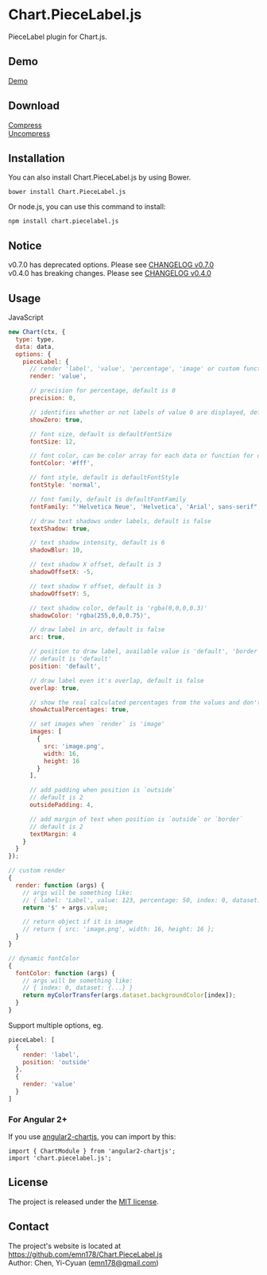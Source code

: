# Chart.PieceLabel.js
PieceLabel plugin for Chart.js.

## Demo
[Demo](http://emn178.github.io/Chart.PieceLabel.js/samples/demo/)

## Download
[Compress](https://raw.github.com/emn178/Chart.PieceLabel.js/master/build/Chart.PieceLabel.min.js)  
[Uncompress](https://raw.github.com/emn178/Chart.PieceLabel.js/master/src/Chart.PieceLabel.js)

## Installation
You can also install Chart.PieceLabel.js by using Bower.

    bower install Chart.PieceLabel.js


Or node.js, you can use this command to install:

    npm install chart.piecelabel.js

## Notice
v0.7.0 has deprecated options. Please see [CHANGELOG v0.7.0](https://github.com/emn178/Chart.PieceLabel.js/blob/master/CHANGELOG.md#v070--2017-08-03)  
v0.4.0 has breaking changes. Please see [CHANGELOG v0.4.0](https://github.com/emn178/Chart.PieceLabel.js/blob/master/CHANGELOG.md#v040--2017-05-26)

## Usage
JavaScript
```JavaScript
new Chart(ctx, {
  type: type,
  data: data,
  options: {
    pieceLabel: {
      // render 'label', 'value', 'percentage', 'image' or custom function, default is 'percentage'
      render: 'value',

      // precision for percentage, default is 0
      precision: 0,

      // identifies whether or not labels of value 0 are displayed, default is false
      showZero: true,

      // font size, default is defaultFontSize
      fontSize: 12,

      // font color, can be color array for each data or function for dynamic color, default is defaultFontColor
      fontColor: '#fff',

      // font style, default is defaultFontStyle
      fontStyle: 'normal',

      // font family, default is defaultFontFamily
      fontFamily: "'Helvetica Neue', 'Helvetica', 'Arial', sans-serif",

      // draw text shadows under labels, default is false
      textShadow: true,

      // text shadow intensity, default is 6
      shadowBlur: 10,

      // text shadow X offset, default is 3
      shadowOffsetX: -5,

      // text shadow Y offset, default is 3
      shadowOffsetY: 5,

      // text shadow color, default is 'rgba(0,0,0,0.3)'
      shadowColor: 'rgba(255,0,0,0.75)',

      // draw label in arc, default is false
      arc: true,

      // position to draw label, available value is 'default', 'border' and 'outside'
      // default is 'default'
      position: 'default',

      // draw label even it's overlap, default is false
      overlap: true,

      // show the real calculated percentages from the values and don't apply the additional logic to fit the percentages to 100 in total, default is false
      showActualPercentages: true,

      // set images when `render` is 'image'
      images: [
        {
          src: 'image.png',
          width: 16,
          height: 16
        }
      ],

      // add padding when position is `outside`
      // default is 2
      outsidePadding: 4,

      // add margin of text when position is `outside` or `border`
      // default is 2
      textMargin: 4
    }
  }
});

// custom render
{
  render: function (args) {
    // args will be something like:
    // { label: 'Label', value: 123, percentage: 50, index: 0, dataset: {...} }
    return '$' + args.value;

    // return object if it is image
    // return { src: 'image.png', width: 16, height: 16 };
  }
}

// dynamic fontColor
{
  fontColor: function (args) {
    // args will be something like:
    // { index: 0, dataset: {...} }
    return myColorTransfer(args.dataset.backgroundColor[index]);
  }
}
```

Support multiple options, eg.

```JavaScript
pieceLabel: [
  {
    render: 'label',
    position: 'outside'
  },
  {
    render: 'value'
  }
]
```

### For Angular 2+
If you use [angular2-chartjs](https://github.com/emn178/angular2-chartjs), you can import by this:
```
import { ChartModule } from 'angular2-chartjs';
import 'chart.piecelabel.js';
```


## License
The project is released under the [MIT license](http://www.opensource.org/licenses/MIT).

## Contact
The project's website is located at https://github.com/emn178/Chart.PieceLabel.js  
Author: Chen, Yi-Cyuan (emn178@gmail.com)
